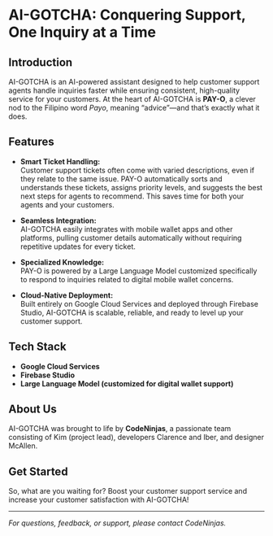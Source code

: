 # AI-GOTCHA: Conquering Support, One Inquiry at a Time

## Introduction

AI-GOTCHA is an AI-powered assistant designed to help customer support agents handle inquiries faster while ensuring consistent, high-quality service for your customers. At the heart of AI-GOTCHA is **PAY-O**, a clever nod to the Filipino word *Payo*, meaning “advice”—and that’s exactly what it does.

## Features

- **Smart Ticket Handling:**  
  Customer support tickets often come with varied descriptions, even if they relate to the same issue. PAY-O automatically sorts and understands these tickets, assigns priority levels, and suggests the best next steps for agents to recommend. This saves time for both your agents and your customers.

- **Seamless Integration:**  
  AI-GOTCHA easily integrates with mobile wallet apps and other platforms, pulling customer details automatically without requiring repetitive updates for every ticket.

- **Specialized Knowledge:**  
  PAY-O is powered by a Large Language Model customized specifically to respond to inquiries related to digital mobile wallet concerns.

- **Cloud-Native Deployment:**  
  Built entirely on Google Cloud Services and deployed through Firebase Studio, AI-GOTCHA is scalable, reliable, and ready to level up your customer support.

## Tech Stack

- **Google Cloud Services**  
- **Firebase Studio**  
- **Large Language Model (customized for digital wallet support)**

## About Us

AI-GOTCHA was brought to life by **CodeNinjas**, a passionate team consisting of Kim (project lead), developers Clarence and Iber, and designer McAllen.

## Get Started

So, what are you waiting for? Boost your customer support service and increase your customer satisfaction with AI-GOTCHA!

---

_For questions, feedback, or support, please contact CodeNinjas._
